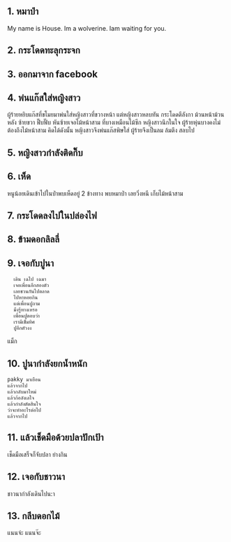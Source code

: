 ## 1. หมาป่า
My name is House. Im a wolverine. Iam waiting for you.
## 2. กระโดดทะลุกระจก

## 3. ออกมาจาก facebook

## 4. พ่นแก๊สใส่หญิงสาว
ผู้ร้ายหยิบแก๊สที่ขโมยมาพ่นใส่หญิงสาวที่ขวางหน้า
แต่หญิงสาวหลบทัน กระโดดตีลังกา
ม้วนหน้าม้วนหลัง ซ้ายขวา ฟึ๊บฟั๊บ
หันซ้ายเจอไม้หน้าสาม ที่บางเหมือนไม้ซีก
หญิงสาวนึกในใจ ผู้ร้ายหุ่นบางคงไม่ต้องถึงไม้หน้าสาม
คิดได้ดังนั้น หญิงสาวจึงพ่นแก๊สพิษใส่
ผู้ร้ายจึงเป็นลม ล้มตึง สลบไป
## 5. หญิงสาวกำลังติดกิ๊บ

## 6. เห็ด
หนูน้อยเดินเข้าไปในป่าพบเห็ดอยู่ 2 ข้างทาง
พบหมาป่า
เลยวิ่งหนี
เก็บไม้หน้าสาม
## 7. กระโดดลงไปในปล่องไฟ

## 8. ข้ามดอกลิลลี่

## 9. เจอกับปูนา
      เดิน เฉไป เฉมา
      เจอเพื่อนอีกสองตัว
      เลยชวนกันไปตลาด
      ไปหาหอยกิน
      แต่เพื่อนปูถาม
      มึงรู้ทางเหรอ
      เพื่อนปูตอบว่า
      เรามีเข็มทิศ
      ปูอีกตัวงง
แม็ก

## 10. ปูนากำลังยกน้ำหนัก
	pakky มาเยือน 
	แล้วจากไป 
	แล้วกลับมาใหม่
	แล้วก้อลังเลใจ
	แล้วกำลังตัดสินใจ
	ว่าจะทำอะไรต่อไป
	แล้วจากไป


## 11. แล้วเช็ดมือด้วยปลาปักเป้า
เช็ดมือเสร็จก็จับปลา ย่างกิน 
## 12. เจอกับชาวนา

ชาวนากำลังเดินไปน:า
## 13. กลีบดอกไม้
แนนจํะ แนนจ๊ะ